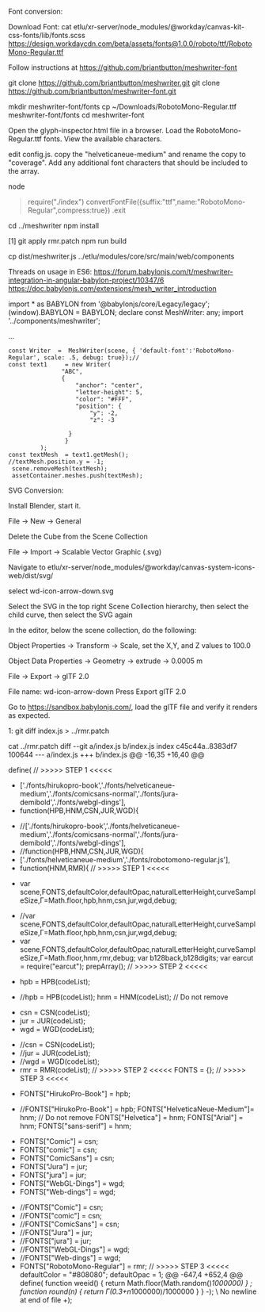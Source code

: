 Font conversion:

Download Font:
cat etlu/xr-server/node_modules/@workday/canvas-kit-css-fonts/lib/fonts.scss
https://design.workdaycdn.com/beta/assets/fonts@1.0.0/roboto/ttf/RobotoMono-Regular.ttf

Follow instructions at https://github.com/briantbutton/meshwriter-font

git clone https://github.com/briantbutton/meshwriter.git
git clone https://github.com/briantbutton/meshwriter-font.git


mkdir meshwriter-font/fonts
cp ~/Downloads/RobotoMono-Regular.ttf meshwriter-font/fonts
cd meshwriter-font

Open the glyph-inspector.html file in a browser. Load the RobotoMono-Regular.ttf fonts. View the available characters.

edit config.js. copy the "helveticaneue-medium" and rename the copy to "coverage". Add any additional font characters that should be included to the array.

node
> require("./index")
> convertFontFile({suffix:"ttf",name:"RobotoMono-Regular",compress:true})
.exit


cd ../meshwriter
npm install

[1] git apply rmr.patch
npm run build

cp dist/meshwriter.js ../etlu/modules/core/src/main/web/components


Threads on usage in ES6: 
https://forum.babylonjs.com/t/meshwriter-integration-in-angular-babylon-project/10347/6
https://doc.babylonjs.com/extensions/mesh_writer_introduction

import * as BABYLON from '@babylonjs/core/Legacy/legacy';
(<any>window).BABYLON = BABYLON;
declare const MeshWriter: any;
import '../components/meshwriter';

...

    const Writer  =  MeshWriter(scene, { 'default-font':'RobotoMono-Regular', scale: .5, debug: true});//
    const text1     = new Writer(                                  
                   "ABC",
                   {
                       "anchor": "center",
                       "letter-height": 5,
                       "color": "#FFF",
                       "position": {
                           "y": -2,
                           "z": -3

                     }
                    }
             );
    const textMesh  = text1.getMesh();
    //textMesh.position.y = -1;
     scene.removeMesh(textMesh);
     assetContainer.meshes.push(textMesh);



SVG Conversion: 

Install Blender, start it.

File -> New -> General

Delete the Cube from the Scene Collection

File -> Import -> Scalable Vector Graphic (.svg)

Navigate to etlu/xr-server/node_modules/@workday/canvas-system-icons-web/dist/svg/

select wd-icon-arrow-down.svg

Select the SVG in the top right Scene Collection hierarchy, then select the child curve, then select the SVG again


In the editor, below the scene collection, do the following:

Object Properties -> Transform -> Scale, set the X,Y, and Z values to 100.0

Object Data Properties -> Geometry -> extrude -> 0.0005 m

File -> Export -> glTF 2.0

File name: wd-icon-arrow-down 
Press Export glTF 2.0

Go to https://sandbox.babylonjs.com/, load the glTF file and verify it renders as expected.

1:
git diff index.js > ../rmr.patch

cat ../rmr.patch 
diff --git a/index.js b/index.js
index c45c44a..8383df7 100644
--- a/index.js
+++ b/index.js
@@ -16,35 +16,40 @@
 
 define(
   // >>>>>  STEP 1 <<<<<
-  ['./fonts/hirukopro-book','./fonts/helveticaneue-medium','./fonts/comicsans-normal','./fonts/jura-demibold','./fonts/webgl-dings'],
-  function(HPB,HNM,CSN,JUR,WGD){
+  //['./fonts/hirukopro-book','./fonts/helveticaneue-medium','./fonts/comicsans-normal','./fonts/jura-demibold','./fonts/webgl-dings'],
+  //function(HPB,HNM,CSN,JUR,WGD){
+  ['./fonts/helveticaneue-medium','./fonts/robotomono-regular.js'],
+  function(HNM,RMR){
   // >>>>>  STEP 1 <<<<<
 
-    var scene,FONTS,defaultColor,defaultOpac,naturalLetterHeight,curveSampleSize,Γ=Math.floor,hpb,hnm,csn,jur,wgd,debug;
+    //var scene,FONTS,defaultColor,defaultOpac,naturalLetterHeight,curveSampleSize,Γ=Math.floor,hpb,hnm,csn,jur,wgd,debug;
+    var scene,FONTS,defaultColor,defaultOpac,naturalLetterHeight,curveSampleSize,Γ=Math.floor,hnm,rmr,debug;
     var b128back,b128digits;
     var earcut = require("earcut");
     prepArray();
     // >>>>>  STEP 2 <<<<<
-    hpb                          = HPB(codeList);
+    //hpb                          = HPB(codeList);
     hnm                          = HNM(codeList);                         // Do not remove
-    csn                          = CSN(codeList);
-    jur                          = JUR(codeList);
-    wgd                          = WGD(codeList);
+    //csn                          = CSN(codeList);
+    //jur                          = JUR(codeList);
+    //wgd                          = WGD(codeList);
+    rmr 						   = RMR(codeList);
     // >>>>>  STEP 2 <<<<<
     FONTS                        = {};
     // >>>>>  STEP 3 <<<<<
-    FONTS["HirukoPro-Book"]      = hpb;
+    //FONTS["HirukoPro-Book"]      = hpb;
     FONTS["HelveticaNeue-Medium"]= hnm;                                   // Do not remove
     FONTS["Helvetica"]           = hnm;
     FONTS["Arial"]               = hnm;
     FONTS["sans-serif"]          = hnm;
-    FONTS["Comic"]               = csn;
-    FONTS["comic"]               = csn;
-    FONTS["ComicSans"]           = csn;
-    FONTS["Jura"]                = jur;
-    FONTS["jura"]                = jur;
-    FONTS["WebGL-Dings"]         = wgd;
-    FONTS["Web-dings"]           = wgd;
+    //FONTS["Comic"]               = csn;
+    //FONTS["comic"]               = csn;
+    //FONTS["ComicSans"]           = csn;
+    //FONTS["Jura"]                = jur;
+    //FONTS["jura"]                = jur;
+    //FONTS["WebGL-Dings"]         = wgd;
+    //FONTS["Web-dings"]           = wgd;
+    FONTS["RobotoMono-Regular"]    = rmr;
     // >>>>>  STEP 3 <<<<<
     defaultColor                 = "#808080";
     defaultOpac                  = 1;
@@ -647,4 +652,4 @@ define(
     function weeid()              { return Math.floor(Math.random()*1000000) } ;
     function round(n)             { return Γ(0.3+n*1000000)/1000000 }
   }
-);
\ No newline at end of file
+);
